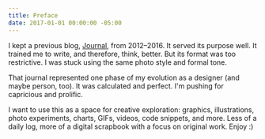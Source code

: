 ```yaml
---
title: Preface
date: 2017-01-01 00:00:00 -05:00
---
```


I kept a previous blog, [Journal](http://journal.justinjay.wang/), from 2012–2016. It served its purpose well. It trained me to write, and therefore, think, better. But its format was too restrictive. I was stuck using the same photo style and formal tone.

That journal represented one phase of my evolution as a designer (and maybe person, too). It was calculated and perfect. I'm pushing for capricious and prolific.

I want to use this as a space for creative exploration: graphics, illustrations, photo experiments, charts, GIFs, videos, code snippets, and more. Less of a daily log, more of a digital scrapbook with a focus on original work. Enjoy :)
